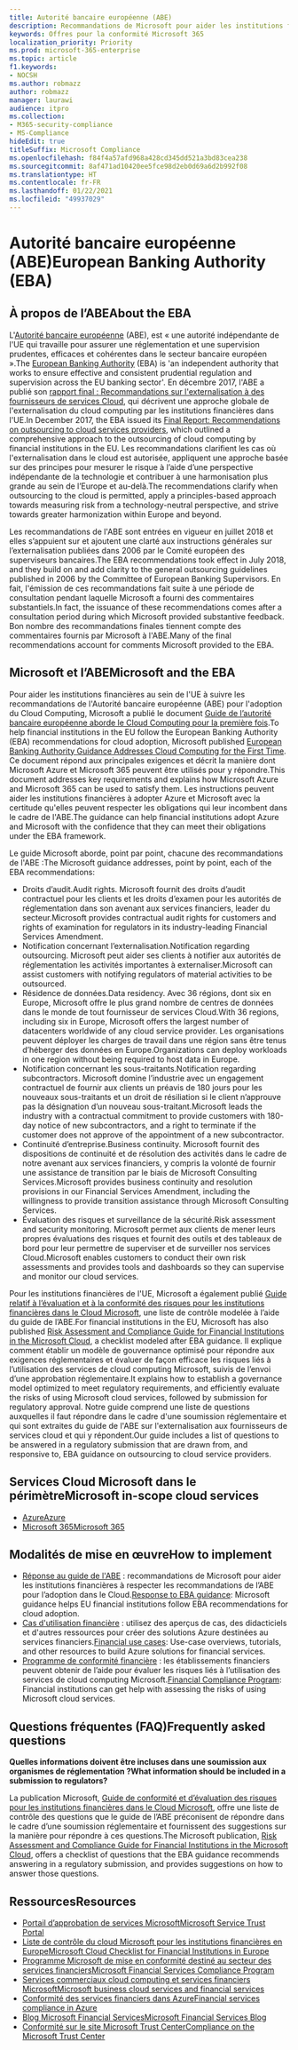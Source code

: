 ```yaml
---
title: Autorité bancaire européenne (ABE)
description: Recommandations de Microsoft pour aider les institutions financières au sein de l’Union européenne à respecter les recommandations de l’ABE pour l’adoption dans le Cloud.
keywords: Offres pour la conformité Microsoft 365
localization_priority: Priority
ms.prod: microsoft-365-enterprise
ms.topic: article
f1.keywords:
- NOCSH
ms.author: robmazz
author: robmazz
manager: laurawi
audience: itpro
ms.collection:
- M365-security-compliance
- MS-Compliance
hideEdit: true
titleSuffix: Microsoft Compliance
ms.openlocfilehash: f84f4a57afd968a428cd345dd521a3bd83cea238
ms.sourcegitcommit: 8af471ad10420ee5fce98d2eb0d69a6d2b992f08
ms.translationtype: HT
ms.contentlocale: fr-FR
ms.lasthandoff: 01/22/2021
ms.locfileid: "49937029"
---
```

# <a name="european-banking-authority-eba"></a><span data-ttu-id="4fc16-104">Autorité bancaire européenne (ABE)</span><span class="sxs-lookup"><span data-stu-id="4fc16-104">European Banking Authority (EBA)</span></span>

## <a name="about-the-eba"></a><span data-ttu-id="4fc16-105">À propos de l’ABE</span><span class="sxs-lookup"><span data-stu-id="4fc16-105">About the EBA</span></span>

<span data-ttu-id="4fc16-106">L'[Autorité bancaire européenne](https://eba.europa.eu/) (ABE), est « une autorité indépendante de l'UE qui travaille pour assurer une réglementation et une supervision prudentes, efficaces et cohérentes dans le secteur bancaire européen ».</span><span class="sxs-lookup"><span data-stu-id="4fc16-106">The [European Banking Authority](https://eba.europa.eu/) (EBA) is 'an independent authority that works to ensure effective and consistent prudential regulation and supervision across the EU banking sector'.</span></span> <span data-ttu-id="4fc16-107">En décembre 2017, l'ABE a publié son [rapport final : Recommandations sur l'externalisation à des fournisseurs de services Cloud](https://eba.europa.eu/documents/10180/2170121/Final+draft+Recommendations+on+Cloud+Outsourcing+%28EBA-Rec-2017-03%29.pdf/5fa5cdde-3219-4e95-946d-0c0d05494362), qui décrivent une approche globale de l'externalisation du cloud computing par les institutions financières dans l'UE.</span><span class="sxs-lookup"><span data-stu-id="4fc16-107">In December 2017, the EBA issued its [Final Report: Recommendations on outsourcing to cloud services providers](https://eba.europa.eu/documents/10180/2170121/Final+draft+Recommendations+on+Cloud+Outsourcing+%28EBA-Rec-2017-03%29.pdf/5fa5cdde-3219-4e95-946d-0c0d05494362), which outlined a comprehensive approach to the outsourcing of cloud computing by financial institutions in the EU.</span></span> <span data-ttu-id="4fc16-108">Les recommandations clarifient les cas où l'externalisation dans le cloud est autorisée, appliquent une approche basée sur des principes pour mesurer le risque à l’aide d’une perspective indépendante de la technologie et contribuer à une harmonisation plus grande au sein de l’Europe et au-delà.</span><span class="sxs-lookup"><span data-stu-id="4fc16-108">The recommendations clarify when outsourcing to the cloud is permitted, apply a principles-based approach towards measuring risk from a technology-neutral perspective, and strive towards greater harmonization within Europe and beyond.</span></span>

<span data-ttu-id="4fc16-109">Les recommandations de l'ABE sont entrées en vigueur en juillet 2018 et elles s’appuient sur et ajoutent une clarté aux instructions générales sur l’externalisation publiées dans 2006 par le Comité européen des superviseurs bancaires.</span><span class="sxs-lookup"><span data-stu-id="4fc16-109">The EBA recommendations took effect in July 2018, and they build on and add clarity to the general outsourcing guidelines published in 2006 by the Committee of European Banking Supervisors.</span></span> <span data-ttu-id="4fc16-110">En fait, l'émission de ces recommandations fait suite à une période de consultation pendant laquelle Microsoft a fourni des commentaires substantiels.</span><span class="sxs-lookup"><span data-stu-id="4fc16-110">In fact, the issuance of these recommendations comes after a consultation period during which Microsoft provided substantive feedback.</span></span> <span data-ttu-id="4fc16-111">Bon nombre des recommandations finales tiennent compte des commentaires fournis par Microsoft à l'ABE.</span><span class="sxs-lookup"><span data-stu-id="4fc16-111">Many of the final recommendations account for comments Microsoft provided to the EBA.</span></span>

## <a name="microsoft-and-the-eba"></a><span data-ttu-id="4fc16-112">Microsoft et l’ABE</span><span class="sxs-lookup"><span data-stu-id="4fc16-112">Microsoft and the EBA</span></span>

<span data-ttu-id="4fc16-113">Pour aider les institutions financières au sein de l'UE à suivre les recommandations de l'Autorité bancaire européenne (ABE) pour l'adoption du Cloud Computing, Microsoft a publié le document [Guide de l’autorité bancaire européenne aborde le Cloud Computing pour la première fois](https://aka.ms/FinServ-Guide-EuBankAuth).</span><span class="sxs-lookup"><span data-stu-id="4fc16-113">To help financial institutions in the EU follow the European Banking Authority (EBA) recommendations for cloud adoption, Microsoft published [European Banking Authority Guidance Addresses Cloud Computing for the First Time](https://aka.ms/FinServ-Guide-EuBankAuth).</span></span> <span data-ttu-id="4fc16-114">Ce document répond aux principales exigences et décrit la manière dont Microsoft Azure et Microsoft 365 peuvent être utilisés pour y répondre.</span><span class="sxs-lookup"><span data-stu-id="4fc16-114">This document addresses key requirements and explains how Microsoft Azure and Microsoft 365 can be used to satisfy them.</span></span> <span data-ttu-id="4fc16-115">Les instructions peuvent aider les institutions financières à adopter Azure et Microsoft avec la certitude qu'elles peuvent respecter les obligations qui leur incombent dans le cadre de l'ABE.</span><span class="sxs-lookup"><span data-stu-id="4fc16-115">The guidance can help financial institutions adopt Azure and Microsoft with the confidence that they can meet their obligations under the EBA framework.</span></span>

<span data-ttu-id="4fc16-116">Le guide Microsoft aborde, point par point, chacune des recommandations de l'ABE :</span><span class="sxs-lookup"><span data-stu-id="4fc16-116">The Microsoft guidance addresses, point by point, each of the EBA recommendations:</span></span>

- <span data-ttu-id="4fc16-117">Droits d’audit.</span><span class="sxs-lookup"><span data-stu-id="4fc16-117">Audit rights.</span></span> <span data-ttu-id="4fc16-118">Microsoft fournit des droits d’audit contractuel pour les clients et les droits d’examen pour les autorités de réglementation dans son avenant aux services financiers, leader du secteur.</span><span class="sxs-lookup"><span data-stu-id="4fc16-118">Microsoft provides contractual audit rights for customers and rights of examination for regulators in its industry-leading Financial Services Amendment.</span></span>
- <span data-ttu-id="4fc16-119">Notification concernant l’externalisation.</span><span class="sxs-lookup"><span data-stu-id="4fc16-119">Notification regarding outsourcing.</span></span> <span data-ttu-id="4fc16-120">Microsoft peut aider ses clients à notifier aux autorités de réglementation les activités importantes à externaliser.</span><span class="sxs-lookup"><span data-stu-id="4fc16-120">Microsoft can assist customers with notifying regulators of material activities to be outsourced.</span></span>
- <span data-ttu-id="4fc16-121">Résidence de données.</span><span class="sxs-lookup"><span data-stu-id="4fc16-121">Data residency.</span></span> <span data-ttu-id="4fc16-122">Avec 36 régions, dont six en Europe, Microsoft offre le plus grand nombre de centres de données dans le monde de tout fournisseur de services Cloud.</span><span class="sxs-lookup"><span data-stu-id="4fc16-122">With 36 regions, including six in Europe, Microsoft offers the largest number of datacenters worldwide of any cloud service provider.</span></span> <span data-ttu-id="4fc16-123">Les organisations peuvent déployer les charges de travail dans une région sans être tenus d’héberger des données en Europe.</span><span class="sxs-lookup"><span data-stu-id="4fc16-123">Organizations can deploy workloads in one region without being required to host data in Europe.</span></span>
- <span data-ttu-id="4fc16-124">Notification concernant les sous-traitants.</span><span class="sxs-lookup"><span data-stu-id="4fc16-124">Notification regarding subcontractors.</span></span> <span data-ttu-id="4fc16-125">Microsoft domine l’industrie avec un engagement contractuel de fournir aux clients un préavis de 180 jours pour les nouveaux sous-traitants et un droit de résiliation si le client n’approuve pas la désignation d’un nouveau sous-traitant.</span><span class="sxs-lookup"><span data-stu-id="4fc16-125">Microsoft leads the industry with a contractual commitment to provide customers with 180-day notice of new subcontractors, and a right to terminate if the customer does not approve of the appointment of a new subcontractor.</span></span>
- <span data-ttu-id="4fc16-126">Continuité d’entreprise.</span><span class="sxs-lookup"><span data-stu-id="4fc16-126">Business continuity.</span></span> <span data-ttu-id="4fc16-127">Microsoft fournit des dispositions de continuité et de résolution des activités dans le cadre de notre avenant aux services financiers, y compris la volonté de fournir une assistance de transition par le biais de Microsoft Consulting Services.</span><span class="sxs-lookup"><span data-stu-id="4fc16-127">Microsoft provides business continuity and resolution provisions in our Financial Services Amendment, including the willingness to provide transition assistance through Microsoft Consulting Services.</span></span>
- <span data-ttu-id="4fc16-128">Évaluation des risques et surveillance de la sécurité.</span><span class="sxs-lookup"><span data-stu-id="4fc16-128">Risk assessment and security monitoring.</span></span> <span data-ttu-id="4fc16-129">Microsoft permet aux clients de mener leurs propres évaluations des risques et fournit des outils et des tableaux de bord pour leur permettre de superviser et de surveiller nos services Cloud.</span><span class="sxs-lookup"><span data-stu-id="4fc16-129">Microsoft enables customers to conduct their own risk assessments and provides tools and dashboards so they can supervise and monitor our cloud services.</span></span>

<span data-ttu-id="4fc16-130">Pour les institutions financières de l'UE, Microsoft a également publié [Guide relatif à l’évaluation et à la conformité des risques pour les institutions financières dans le Cloud Microsoft](https://aka.ms/RiskGovernanceGuide), une liste de contrôle modelée à l’aide du guide de l’ABE.</span><span class="sxs-lookup"><span data-stu-id="4fc16-130">For financial institutions in the EU, Microsoft has also published [Risk Assessment and Compliance Guide for Financial Institutions in the Microsoft Cloud](https://aka.ms/RiskGovernanceGuide), a checklist modeled after EBA guidance.</span></span> <span data-ttu-id="4fc16-131">Il explique comment établir un modèle de gouvernance optimisé pour répondre aux exigences réglementaires et évaluer de façon efficace les risques liés à l’utilisation des services de cloud computing Microsoft, suivis de l’envoi d’une approbation réglementaire.</span><span class="sxs-lookup"><span data-stu-id="4fc16-131">It explains how to establish a governance model optimized to meet regulatory requirements, and efficiently evaluate the risks of using Microsoft cloud services, followed by submission for regulatory approval.</span></span> <span data-ttu-id="4fc16-132">Notre guide comprend une liste de questions auxquelles il faut répondre dans le cadre d'une soumission réglementaire et qui sont extraites du guide de l'ABE sur l'externalisation aux fournisseurs de services cloud et qui y répondent.</span><span class="sxs-lookup"><span data-stu-id="4fc16-132">Our guide includes a list of questions to be answered in a regulatory submission that are drawn from, and responsive to, EBA guidance on outsourcing to cloud service providers.</span></span>

## <a name="microsoft-in-scope-cloud-services"></a><span data-ttu-id="4fc16-133">Services Cloud Microsoft dans le périmètre</span><span class="sxs-lookup"><span data-stu-id="4fc16-133">Microsoft in-scope cloud services</span></span>

- [<span data-ttu-id="4fc16-134">Azure</span><span class="sxs-lookup"><span data-stu-id="4fc16-134">Azure</span></span>](https://aka.ms/AzureCompliance)
- [<span data-ttu-id="4fc16-135">Microsoft 365</span><span class="sxs-lookup"><span data-stu-id="4fc16-135">Microsoft 365</span></span>](https://aka.ms/o365-compliance-framework)

## <a name="how-to-implement"></a><span data-ttu-id="4fc16-136">Modalités de mise en œuvre</span><span class="sxs-lookup"><span data-stu-id="4fc16-136">How to implement</span></span>

- <span data-ttu-id="4fc16-137">[Réponse au guide de l'ABE](https://aka.ms/FinServ-Guide-EuBankAuth) : recommandations de Microsoft pour aider les institutions financières à respecter les recommandations de l’ABE pour l’adoption dans le Cloud.</span><span class="sxs-lookup"><span data-stu-id="4fc16-137">[Response to EBA guidance](https://aka.ms/FinServ-Guide-EuBankAuth): Microsoft guidance helps EU financial institutions follow EBA recommendations for cloud adoption.</span></span>
- <span data-ttu-id="4fc16-138">[Cas d'utilisation financière](https://docs.microsoft.com/azure/industry/financial/) : utilisez des aperçus de cas, des didacticiels et d'autres ressources pour créer des solutions Azure destinées au services financiers.</span><span class="sxs-lookup"><span data-stu-id="4fc16-138">[Financial use cases](https://docs.microsoft.com/azure/industry/financial/): Use-case overviews, tutorials, and other resources to build Azure solutions for financial services.</span></span>
- <span data-ttu-id="4fc16-139">[Programme de conformité financière](https://aka.ms/FSCP-Print) : les établissements financiers peuvent obtenir de l’aide pour évaluer les risques liés à l’utilisation des services de cloud computing Microsoft.</span><span class="sxs-lookup"><span data-stu-id="4fc16-139">[Financial Compliance Program](https://aka.ms/FSCP-Print): Financial institutions can get help with assessing the risks of using Microsoft cloud services.</span></span>

## <a name="frequently-asked-questions"></a><span data-ttu-id="4fc16-140">Questions fréquentes (FAQ)</span><span class="sxs-lookup"><span data-stu-id="4fc16-140">Frequently asked questions</span></span>

<span data-ttu-id="4fc16-141">**Quelles informations doivent être incluses dans une soumission aux organismes de réglementation ?**</span><span class="sxs-lookup"><span data-stu-id="4fc16-141">**What information should be included in a submission to regulators?**</span></span>

<span data-ttu-id="4fc16-142">La publication Microsoft, [Guide de conformité et d’évaluation des risques pour les institutions financières dans le Cloud Microsoft](https://aka.ms/RiskGovernanceGuide), offre une liste de contrôle des questions que le guide de l’ABE préconisent de répondre dans le cadre d’une soumission réglementaire et fournissent des suggestions sur la manière pour répondre à ces questions.</span><span class="sxs-lookup"><span data-stu-id="4fc16-142">The Microsoft publication, [Risk Assessment and Compliance Guide for Financial Institutions in the Microsoft Cloud](https://aka.ms/RiskGovernanceGuide), offers a checklist of questions that the EBA guidance recommends answering in a regulatory submission, and provides suggestions on how to answer those questions.</span></span>

## <a name="resources"></a><span data-ttu-id="4fc16-143">Ressources</span><span class="sxs-lookup"><span data-stu-id="4fc16-143">Resources</span></span>

- [<span data-ttu-id="4fc16-144">Portail d’approbation de services Microsoft</span><span class="sxs-lookup"><span data-stu-id="4fc16-144">Microsoft Service Trust Portal</span></span>](https://aka.ms/STP)
- [<span data-ttu-id="4fc16-145">Liste de contrôle du cloud Microsoft pour les institutions financières en Europe</span><span class="sxs-lookup"><span data-stu-id="4fc16-145">Microsoft Cloud Checklist for Financial Institutions in Europe</span></span>](https://query.prod.cms.rt.microsoft.com/cms/api/am/binary/RE4IPF3)
- [<span data-ttu-id="4fc16-146">Programme Microsoft de mise en conformité destiné au secteur des services financiers</span><span class="sxs-lookup"><span data-stu-id="4fc16-146">Microsoft Financial Services Compliance Program</span></span>](https://aka.ms/FSCP-Print)
- [<span data-ttu-id="4fc16-147">Services commerciaux cloud computing et services financiers Microsoft</span><span class="sxs-lookup"><span data-stu-id="4fc16-147">Microsoft business cloud services and financial services</span></span>](https://www.microsoft.com/trustcenter/cloudservices/financialservices)
- [<span data-ttu-id="4fc16-148">Conformité des services financiers dans Azure</span><span class="sxs-lookup"><span data-stu-id="4fc16-148">Financial services compliance in Azure</span></span>](https://azure.microsoft.com/resources/videos/azurecon-2015-financial-services-compliance-in-azure/)
- [<span data-ttu-id="4fc16-149">Blog Microsoft Financial Services</span><span class="sxs-lookup"><span data-stu-id="4fc16-149">Microsoft Financial Services Blog</span></span>](https://techcommunity.microsoft.com/t5/Financial-Services-Blog/bg-p/FinancialServicesBlog)
- [<span data-ttu-id="4fc16-150">Conformité sur le site Microsoft Trust Center</span><span class="sxs-lookup"><span data-stu-id="4fc16-150">Compliance on the Microsoft Trust Center</span></span>](https://www.microsoft.com/trust-center/compliance/compliance-overview)
